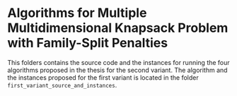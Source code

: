 # Algorithms for Multiple Multidimensional Knapsack Problem with Family-Split Penalties

This folders contains the source code and the instances for running the four algorithms proposed in the thesis for the second variant. The algorithm and the instances proposed for the first variant is located in the folder `first_variant_source_and_instances`.